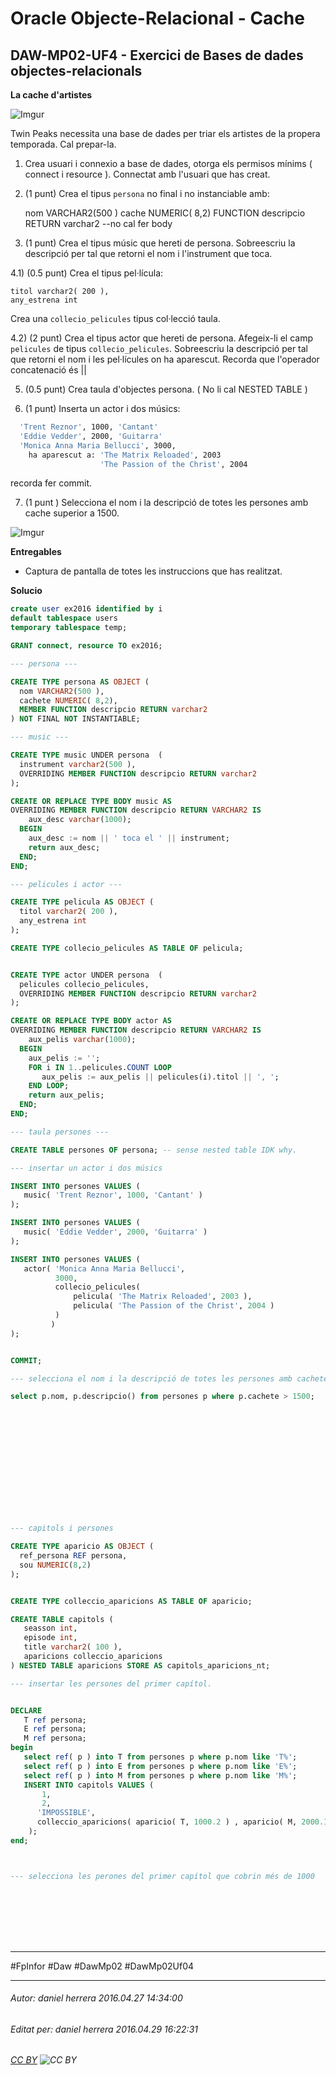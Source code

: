 # Oracle Objecte-Relacional - Cache 
## DAW-MP02-UF4 - Exercici de Bases de dades objectes-relacionals
**La cache d'artistes**

![Imgur](http://i.imgur.com/nmf9GFN.png)

Twin Peaks necessita una base de dades per triar els artistes de la propera temporada. Cal prepar-la.

1) Crea usuari i connexio a base de dades, otorga els permisos mínims ( connect i resource ). Connectat amb l'usuari que has creat.

2) (1 punt) Crea el tipus `persona` no final i no instanciable amb:

    nom VARCHAR2(500 )
    cache NUMERIC( 8,2)
    FUNCTION descripcio RETURN varchar2 --no cal fer body

3) (1 punt) Crea el tipus músic que hereti de persona. Sobreescriu la descripció per tal que retorni el nom i l'instrument que toca.

4.1) (0.5 punt) Crea el tipus pel·lícula:

    titol varchar2( 200 ),
    any_estrena int

Crea una `collecio_pelicules` tipus col·lecció taula.

4.2) (2 punt) Crea el tipus actor que hereti de persona. Afegeix-li el camp `pelicules`  de tipus `collecio_pelicules`. Sobreescriu la descripció per tal que retorni el nom i les pel·lícules on ha aparescut. Recorda que l'operador concatenació és ||

5)  (0.5 punt) Crea taula d'objectes persona. ( No li cal NESTED TABLE )

6) (1 punt) Inserta un actor i dos músics:

```bash
  'Trent Reznor', 1000, 'Cantant' 
  'Eddie Vedder', 2000, 'Guitarra'
  'Monica Anna Maria Bellucci', 3000, 
    ha aparescut a: 'The Matrix Reloaded', 2003
                    'The Passion of the Christ', 2004
```

recorda fer commit.

7) (1 punt ) Selecciona el nom i la descripció de totes les persones amb cache superior a 1500.

![Imgur](http://i.imgur.com/LJVYvNd.png)

**Entregables**

* Captura de pantalla de totes les instruccions que has realitzat.


**Solucio**


```sql
create user ex2016 identified by i 
default tablespace users
temporary tablespace temp;

GRANT connect, resource TO ex2016;

--- persona ---

CREATE TYPE persona AS OBJECT (
  nom VARCHAR2(500 ),
  cachete NUMERIC( 8,2),
  MEMBER FUNCTION descripcio RETURN varchar2
) NOT FINAL NOT INSTANTIABLE;

--- music ---

CREATE TYPE music UNDER persona  (
  instrument varchar2(500 ),
  OVERRIDING MEMBER FUNCTION descripcio RETURN varchar2
);

CREATE OR REPLACE TYPE BODY music AS 
OVERRIDING MEMBER FUNCTION descripcio RETURN VARCHAR2 IS
    aux_desc varchar(1000);
  BEGIN
    aux_desc := nom || ' toca el ' || instrument;
    return aux_desc;
  END;
END;

--- pelicules i actor ---

CREATE TYPE pelicula AS OBJECT (
  titol varchar2( 200 ),
  any_estrena int
);

CREATE TYPE collecio_pelicules AS TABLE OF pelicula;  


CREATE TYPE actor UNDER persona  (
  pelicules collecio_pelicules,
  OVERRIDING MEMBER FUNCTION descripcio RETURN varchar2
);

CREATE OR REPLACE TYPE BODY actor AS 
OVERRIDING MEMBER FUNCTION descripcio RETURN VARCHAR2 IS
    aux_pelis varchar(1000);
  BEGIN
    aux_pelis := '';
    FOR i IN 1..pelicules.COUNT LOOP
       aux_pelis := aux_pelis || pelicules(i).titol || ', ';
    END LOOP;
    return aux_pelis;
  END;
END;

--- taula persones ---

CREATE TABLE persones OF persona; -- sense nested table IDK why.

--- insertar un actor i dos músics

INSERT INTO persones VALUES (
   music( 'Trent Reznor', 1000, 'Cantant' )
);

INSERT INTO persones VALUES (
   music( 'Eddie Vedder', 2000, 'Guitarra' )
);

INSERT INTO persones VALUES (
   actor( 'Monica Anna Maria Bellucci',
          3000, 
          collecio_pelicules( 
              pelicula( 'The Matrix Reloaded', 2003 ),
              pelicula( 'The Passion of the Christ', 2004 )
          )
         )
);


COMMIT;

--- selecciona el nom i la descripció de totes les persones amb cachete superior a 1500.

select p.nom, p.descripcio() from persones p where p.cachete > 1500;














--- capitols i persones

CREATE TYPE aparicio AS OBJECT (
  ref_persona REF persona,
  sou NUMERIC(8,2)
);


CREATE TYPE colleccio_aparicions AS TABLE OF aparicio;

CREATE TABLE capitols (
   seasson int,
   episode int,
   title varchar2( 100 ),
   aparicions colleccio_aparicions
) NESTED TABLE aparicions STORE AS capitols_aparicions_nt;

--- insertar les persones del primer capítol.


DECLARE
   T ref persona;
   E ref persona;
   M ref persona;
begin
   select ref( p ) into T from persones p where p.nom like 'T%';
   select ref( p ) into E from persones p where p.nom like 'E%';
   select ref( p ) into M from persones p where p.nom like 'M%';
   INSERT INTO capitols VALUES (
       1,
       2,
      'IMPOSSIBLE',
      colleccio_aparicions( aparicio( T, 1000.2 ) , aparicio( M, 2000.1 ) )
    );  
end;



--- selecciona les perones del primer capítol que cobrin més de 1000









```




---

#FpInfor #Daw #DawMp02 #DawMp02Uf04

---

###### Autor: daniel herrera 2016.04.27 14:34:00
###### Editat per: daniel herrera 2016.04.29 16:22:31
###### [CC BY](https://creativecommons.org/licenses/by/4.0/) ![CC BY](https://licensebuttons.net/l/by/3.0/80x15.png)
